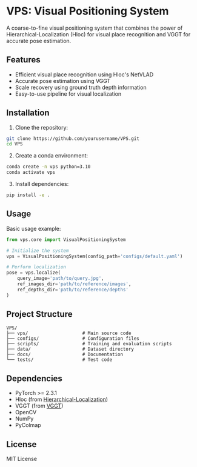# VPS: Visual Positioning System

A coarse-to-fine visual positioning system that combines the power of Hierarchical-Localization (Hloc) for visual place recognition and VGGT for accurate pose estimation.

## Features

- Efficient visual place recognition using Hloc's NetVLAD
- Accurate pose estimation using VGGT
- Scale recovery using ground truth depth information
- Easy-to-use pipeline for visual localization

## Installation

1. Clone the repository:
```bash
git clone https://github.com/yourusername/VPS.git
cd VPS
```

2. Create a conda environment:
```bash
conda create -n vps python=3.10
conda activate vps
```

3. Install dependencies:
```bash
pip install -e .
```

## Usage

Basic usage example:
```python
from vps.core import VisualPositioningSystem

# Initialize the system
vps = VisualPositioningSystem(config_path='configs/default.yaml')

# Perform localization
pose = vps.localize(
    query_image='path/to/query.jpg',
    ref_images_dir='path/to/reference/images',
    ref_depths_dir='path/to/reference/depths'
)
```

## Project Structure

```
VPS/
├── vps/                    # Main source code
├── configs/                # Configuration files
├── scripts/                # Training and evaluation scripts
├── data/                   # Dataset directory
├── docs/                   # Documentation
└── tests/                  # Test code
```

## Dependencies

- PyTorch >= 2.3.1
- Hloc (from [Hierarchical-Localization](https://github.com/cvg/Hierarchical-Localization))
- VGGT (from [VGGT](https://github.com/facebookresearch/vggt))
- OpenCV
- NumPy
- PyColmap

## License

MIT License 